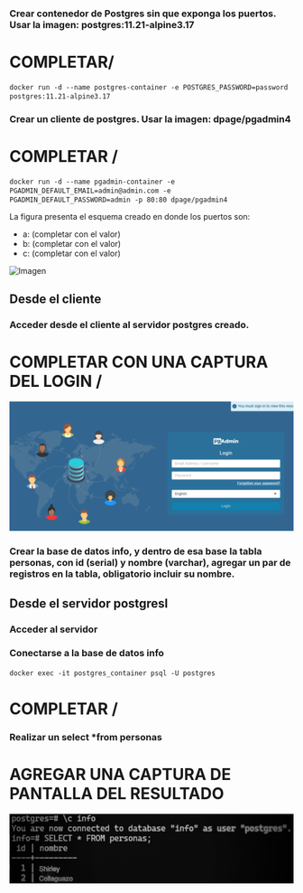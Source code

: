 ### Crear contenedor de Postgres sin que exponga los puertos. Usar la imagen: postgres:11.21-alpine3.17
# COMPLETAR/
```
docker run -d --name postgres-container -e POSTGRES_PASSWORD=password postgres:11.21-alpine3.17
```
### Crear un cliente de postgres. Usar la imagen: dpage/pgadmin4
# COMPLETAR /
```
docker run -d --name pgadmin-container -e PGADMIN_DEFAULT_EMAIL=admin@admin.com -e PGADMIN_DEFAULT_PASSWORD=admin -p 80:80 dpage/pgadmin4
```


La figura presenta el esquema creado en donde los puertos son:
- a: (completar con el valor)
- b: (completar con el valor)
- c: (completar con el valor)

![Imagen](img/esquema-ejercicio3.PNG)

## Desde el cliente
### Acceder desde el cliente al servidor postgres creado.
# COMPLETAR CON UNA CAPTURA DEL LOGIN /
![Imagen](img/Practica2_9.png)
### Crear la base de datos info, y dentro de esa base la tabla personas, con id (serial) y nombre (varchar), agregar un par de registros en la tabla, obligatorio incluir su nombre.
## Desde el servidor postgresl
### Acceder al servidor
### Conectarse a la base de datos info
```
docker exec -it postgres_container psql -U postgres 
```
# COMPLETAR /
### Realizar un select *from personas
# AGREGAR UNA CAPTURA DE PANTALLA DEL RESULTADO
![Imagen](img/Practica2_10.png)
